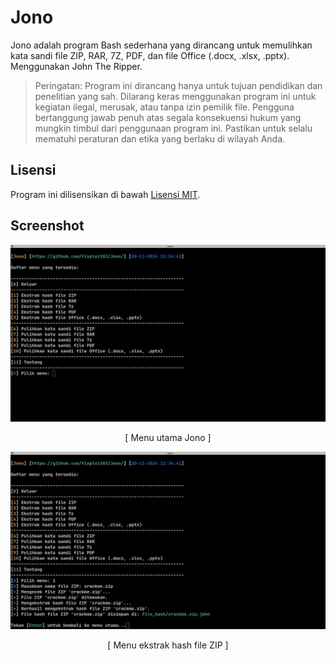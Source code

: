 # Jono

Jono adalah program Bash sederhana yang dirancang untuk memulihkan kata sandi file ZIP, RAR, 7Z, PDF, dan file Office (.docx, .xlsx, .pptx). Menggunakan John The Ripper.

> Peringatan: Program ini dirancang hanya untuk tujuan pendidikan dan penelitian yang sah. Dilarang keras menggunakan program ini untuk kegiatan ilegal, merusak, atau tanpa izin pemilik file. Pengguna bertanggung jawab penuh atas segala konsekuensi hukum yang mungkin timbul dari penggunaan program ini. Pastikan untuk selalu mematuhi peraturan dan etika yang berlaku di wilayah Anda.

## Lisensi 

Program ini dilisensikan di bawah [Lisensi MIT](https://github.com/fixploit03/Jono/blob/main/LICENSE).

## Screenshot 

![](https://github.com/fixploit03/Jono/blob/main/menu.png)
<p align="center">[ Menu utama Jono ]</p>

![](https://github.com/fixploit03/Jono/blob/main/ekstrak%20hash%20file%20zip.png)
<p align="center">[ Menu ekstrak hash file ZIP ]</p>
